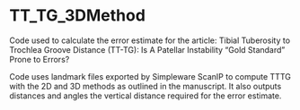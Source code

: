 # TT_TG_3DMethod
Code used to calculate the error estimate for the article: Tibial Tuberosity to Trochlea Groove Distance (TT-TG): Is A Patellar Instability “Gold Standard” Prone to Errors?

Code uses landmark files exported by Simpleware ScanIP to compute TTTG with the 2D and 3D methods as outlined in the manuscript. It also outputs distances and angles the vertical distance required for the error estimate.
